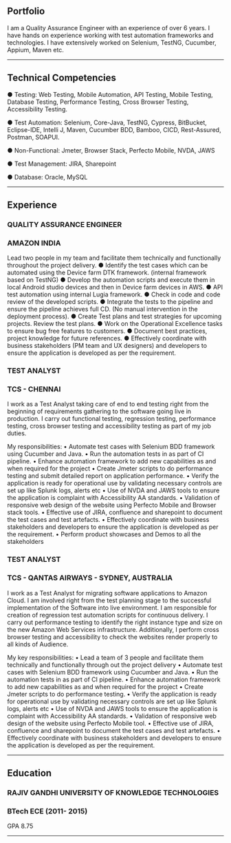 ## Portfolio

I am a Quality Assurance Engineer with an experience of over 6 years. I have hands on experience working with test automation frameworks and technologies. I have extensively worked on Selenium, TestNG, Cucumber, Appium, Maven etc.

---

## Technical Competencies
● Testing: Web Testing, Mobile Automation, API Testing, Mobile Testing, Database Testing,
Performance Testing, Cross Browser Testing, Accessibility Testing.

● Test Automation: Selenium, Core-Java, TestNG, Cypress, BitBucket, Eclipse-IDE, Intelli J,
Maven, Cucumber BDD, Bamboo, CICD, Rest-Assured, Postman, SOAPUI.

● Non-Functional: Jmeter, Browser Stack, Perfecto Mobile, NVDA, JAWS

● Test Management: JIRA, Sharepoint

● Database: Oracle, MySQL

---

## Experience

### **QUALITY ASSURANCE ENGINEER**
### AMAZON INDIA

Lead two people in my team and facilitate them technically and functionally throughout the
project delivery.
● Identify the test cases which can be automated using the Device farm DTK framework. (internal framework based on TestNG)
● Develop the automation scripts and execute them in local Android studio devices and then in
Device farm devices in AWS.
● API test automation using internal Lugia framework.
● Check in code and code review of the developed scripts.
● Integrate the tests to the pipeline and ensure the pipeline achieves full CD. (No manual
intervention in the deployment process).
● Create Test plans and test strategies for upcoming projects. Review the test plans.
● Work on the Operational Excellence tasks to ensure bug free features to customers.
● Document best practices, project knowledge for future references.
● Effectively coordinate with business stakeholders (PM team and UX designers) and developers
to ensure the application is developed as per the requirement.

### **TEST ANALYST**
### TCS - CHENNAI

I work as a Test Analyst taking care of end to end testing right from the beginning of requirements gathering to the software going live in production. I carry out functional testing, regression testing, performance testing, cross browser testing and accessibility testing as part of my job duties.

My responsibilities:
• Automate test cases with Selenium BDD framework using Cucumber and Java.
• Run the automation tests in as part of CI pipeline.
• Enhance automation framework to add new capabilities as and when required for the project
• Create Jmeter scripts to do performance testing and submit detailed report on application performance.
• Verify the application is ready for operational use by validating necessary controls are set up like Splunk logs, alerts etc
• Use of NVDA and JAWS tools to ensure the application is complaint with Accessibility AA standards.
• Validation of responsive web design of the website using Perfecto Mobile and Browser stack tools.
• Effective use of JIRA, confluence and sharepoint to document the test cases and test artefacts.
• Effectively coordinate with business stakeholders and developers to ensure the application is developed as per the requirement.
• Perform product showcases and Demos to all the stakeholders

### **TEST ANALYST**
### TCS - QANTAS AIRWAYS - SYDNEY, AUSTRALIA

I work as a Test Analyst for migrating software applications to Amazon Cloud. I am involved right from the test planning stage to the successful implementation of the Software into live environment. I am responsible for creation of regression test automation scripts for continuous delivery. I carry out performance testing to identify the right instance type and size on the new Amazon Web Services infrastructure. Additionally, I perform cross browser testing and accessibility to check the websites render properly to all kinds of Audience.

My key responsibilities:
• Lead a team of 3 people and facilitate them technically and functionally through out the project delivery
• Automate test cases with Selenium BDD framework using Cucumber and Java.
• Run the automation tests in as part of CI pipeline.
• Enhance automation framework to add new capabilities as and when required for the project
• Create Jmeter scripts to do performance testing.
• Verify the application is ready for operational use by validating necessary controls are set up like Splunk logs, alerts etc
• Use of NVDA and JAWS tools to ensure the application is complaint with Accessibility AA standards.
• Validation of responsive web design of the website using Perfecto Mobile tool.
• Effective use of JIRA, confluence and sharepoint to document the test cases and test artefacts.
• Effectively coordinate with business stakeholders and developers to ensure the application is developed as per the requirement.

---

## Education

### **RAJIV GANDHI UNIVERSITY OF KNOWLEDGE TECHNOLOGIES**
### BTech ECE (2011- 2015)
GPA 8.75

---
